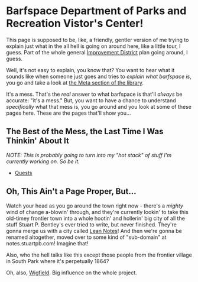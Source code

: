# Barfspace Department of Parks and Recreation Vistor's Center!

This page is supposed to be, like, a friendly, gentler version of me trying to explain just what in the all hell is going on around here, like a little tour, I guess. Part of the whole general [Improvement District][RCID] plan going around, I guess.

Well, it's not easy to explain, you know that? You want to hear what it sounds like when someone just goes and tries to *explain what barfspace is*, you go and take a look at [the Meta section of the library][barfmeta].

It's a mess. That's the *real* answer to what barfspace is that'll *always* be accurate: "it's a mess." But, you want to have a chance to understand *specifically* what that mess is, you go around and you look at some of these pages here. These are the pages that'll show you...

## The Best of the Mess, the Last Time I Was Thinkin' About It

*NOTE: This is probably going to turn into my "hot stack" of stuff I'm currently working on. So be it.*

- [Quests][]

## Oh, This Ain't a Page Proper, But...

Watch your head as you go around the town right now - there's a *mighty* wind of change a-blowin' through, and they're currently lookin' to take this old-timey frontier town into a whole hootin' and hollerin' big city of all the stuff Stuart P. Bentley's ever tried to write, but never finished. They're gonna merge us with a city called [Lean Notes][]! And then we're gonna be renamed altogether, moved over to some kind of "sub-domain" at notes.stuartpb.com! Imagine that!

[Lean Notes]: https://github.com/stuartpb/leannotes

Also, who the hell talks like this except those people from the frontier village in South Park where it's perpetually 1864?

Oh, also, [Wigfield][]. Big influence on the whole project.

[Wigfield]: https://en.wikipedia.org/wiki/Wigfield

[Quests]: 6f25cf97-8ee8-460e-9db8-3c241cadbff0.md

[barfmeta]: 8c5a1d30-97d9-4395-85be-b6c8ba57b239.md

[RCID]: eb1e81f8-5939-4f85-9930-418044018a75.md
[Loose Notes]: ff47c3c8-6686-4225-ba27-23f61c604e0d.md
